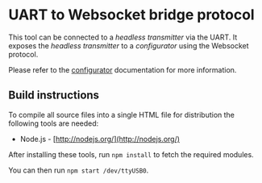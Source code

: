 # UART to Websocket bridge protocol

This tool can be connected to a *headless transmitter* via the UART. It exposes
the *headless transmitter* to a *configurator* using the Websocket protocol.

Please refer to the [configurator](../../documents/configurator.md) documentation for
more information.


## Build instructions

To compile all source files into a single HTML file for distribution the following tools are needed:

- Node.js - [http://nodejs.org/](http://nodejs.org/)

After installing these tools, run `npm install` to fetch the required modules.

You can then run `npm start /dev/ttyUSB0`.